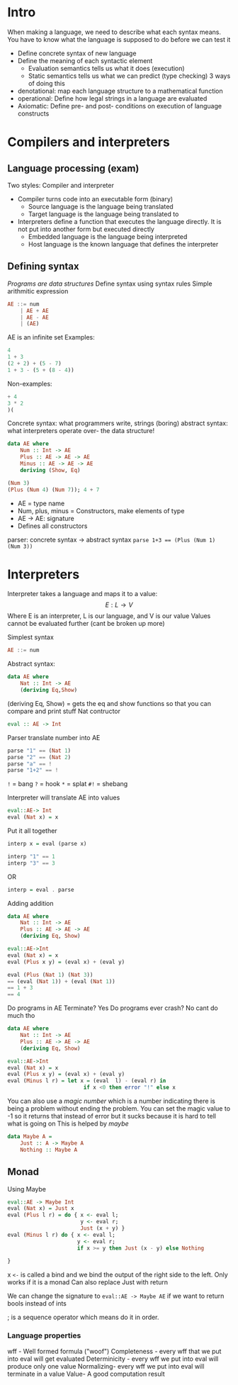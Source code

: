 # Intro
When making a language, we need to describe what each syntax means. You have to know what the language is supposed to do before we can test it
- Define concrete syntax of new language
- Define the meaning of each syntactic element
	- Evaluation semantics tells us what it does (execution)
	- Static semantics tells us what we can predict (type checking)
3 ways of doing this 
- denotational: map each language structure to a mathematical function 
- operational: Define how legal strings in a language are evaluated
- Axiomatic: Define pre- and post- conditions on execution of language constructs

# Compilers and interpreters 
## Language processing (exam)
Two styles: Compiler and interpreter
- Compiler turns code into an executable form (binary)
	- Source language is the language being translated
	- Target language is the language being translated to
- Interpreters define a function that executes the language directly. It is not put into another form but executed directly
	- Embedded language is the language being interpreted 
	- Host language is the known language that defines the interpreter

## Defining syntax
*Programs are data structures*
Define syntax using syntax rules
Simple arithmitic expression
```haskell
AE ::= num
	| AE + AE
	| AE - AE
	| (AE)
```
AE is an infinite set
Examples:
```haskell
4
1 + 3
(2 + 2) + (5 - 7)
1 + 3 - (5 + (8 - 4))
```
Non-examples:
```haskell
+ 4
3 * 2
)(
```
Concrete syntax: what programmers write, strings (boring)
abstract syntax: what interpreters operate over- the data structure! 

```haskell
data AE where
	Num :: Int -> AE
	Plus :: AE -> AE -> AE
	Minus :: AE -> AE -> AE
	deriving (Show, Eq)

(Num 3)
(Plus (Num 4) (Num 7)); 4 + 7
```

- AE = type name
- Num, plus, minus = Constructors, make elements of type
- AE -> AE: signature 
- Defines all constructors 

parser: concrete syntax -> abstract syntax 
`parse 1+3 == (Plus (Num 1) (Num 3))`

# Interpreters
Interpreter takes a language and maps it to a value:
$$ E : L \rightarrow V$$
Where E is an interpreter, L is our language, and V is our value
Values cannot be evaluated further (cant be broken up more)

Simplest syntax
```haskell
AE ::= num
```
Abstract syntax: 
```haskell 
data AE where
	Nat :: Int -> AE
	(deriving Eq,Show)
```
(deriving Eq, Show) = gets the eq and show functions so that you can compare and print stuff
Nat contructor
```haskell
eval :: AE -> Int
```
Parser translate number into AE
```haskell
parse "1" == (Nat 1)
parse "2" == (Nat 2)
parse "a" == !
parse "1+2" == !
```
`!` = bang
`?` = hook
`*` = splat
`#!` = shebang

Interpreter will translate AE into values
```haskell
eval::AE-> Int
eval (Nat x) = x
```
Put it all together
```haskell 
interp x = eval (parse x)

interp "1" == 1
interp "3" == 3
```
OR 
```haskell
interp = eval . parse
```
Adding addition
``` haskell
data AE where
	Nat :: Int -> AE
	Plus :: AE -> AE -> AE
	(deriving Eq, Show)

eval::AE->Int
eval (Nat x) = x
eval (Plus x y) = (eval x) + (eval y)

eval (Plus (Nat 1) (Nat 3)) 
== (eval (Nat 1)) + (eval (Nat 1))
== 1 + 3
== 4
```
Do programs in AE Terminate? Yes
Do programs ever crash? No
cant do much tho 


``` haskell
data AE where
	Nat :: Int -> AE
	Plus :: AE -> AE -> AE
	(deriving Eq, Show)

eval::AE->Int
eval (Nat x) = x
eval (Plus x y) = (eval x) + (eval y)
eval (Minus l r) = let x = (eval  l) - (eval r) in 
						if x <0 then error "!" else x
```
You can also use a *magic number* which is a number indicating there is being a problem without ending the problem.
	You can set the magic value to -1 so it returns that instead of error but it sucks because it is hard to tell what is going on
This is helped by *maybe*
```haskell
data Maybe A =
	Just :: A -> Maybe A
	Nothing :: Maybe A
```

## Monad
Using Maybe
```haskell
eval::AE -> Maybe Int
eval (Nat x) = Just x
eval (Plus l r) = do { x <- eval l;
					   y <- eval r;
					   Just (x + y) }
eval (Minus l r) do { x <- eval l;
					  y <- eval r;
					  if x >= y then Just (x - y) else Nothing
	
}
```

x `<-` is called a bind and we bind the output of the right side to the left. Only works if it is a monad
Can also replace Just with return

We can change the signature to `eval::AE -> Maybe AE` if we want to return bools instead of ints

; is a sequence operator which means do it in order.


### Language properties
wff - Well formed formula ("woof")
Completeness - every wff that we put into eval will get evaluated
Determinicity - every wff we put into eval will produce only one value
Normalizing- every wff we put into eval will terminate in a value
Value- A good computation result
